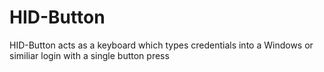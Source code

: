 # HID-Button
 HID-Button acts as a keyboard which types credentials into a Windows or similiar login with a single button press
